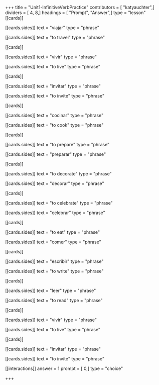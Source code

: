 +++
title = "Unit1-InfinitiveVerbPractice"
contributors = [ "katyauchter",]
dividers = [ 4, 8,]
headings = [ "Prompt", "Answer",]
type = "lesson"
[[cards]]

[[cards.sides]]
text = "viajar"
type = "phrase"

[[cards.sides]]
text = "to travel"
type = "phrase"

[[cards]]

[[cards.sides]]
text = "vivir"
type = "phrase"

[[cards.sides]]
text = "to live"
type = "phrase"

[[cards]]

[[cards.sides]]
text = "invitar"
type = "phrase"

[[cards.sides]]
text = "to invite"
type = "phrase"

[[cards]]

[[cards.sides]]
text = "cocinar"
type = "phrase"

[[cards.sides]]
text = "to cook"
type = "phrase"

[[cards]]

[[cards.sides]]
text = "to prepare"
type = "phrase"

[[cards.sides]]
text = "preparar"
type = "phrase"

[[cards]]

[[cards.sides]]
text = "to decorate"
type = "phrase"

[[cards.sides]]
text = "decorar"
type = "phrase"

[[cards]]

[[cards.sides]]
text = "to celebrate"
type = "phrase"

[[cards.sides]]
text = "celebrar"
type = "phrase"

[[cards]]

[[cards.sides]]
text = "to eat"
type = "phrase"

[[cards.sides]]
text = "comer"
type = "phrase"

[[cards]]

[[cards.sides]]
text = "escribir"
type = "phrase"

[[cards.sides]]
text = "to write"
type = "phrase"

[[cards]]

[[cards.sides]]
text = "leer"
type = "phrase"

[[cards.sides]]
text = "to read"
type = "phrase"

[[cards]]

[[cards.sides]]
text = "vivir"
type = "phrase"

[[cards.sides]]
text = "to live"
type = "phrase"

[[cards]]

[[cards.sides]]
text = "invitar"
type = "phrase"

[[cards.sides]]
text = "to invite"
type = "phrase"

[[interactions]]
answer = 1
prompt = [ 0,]
type = "choice"

+++
